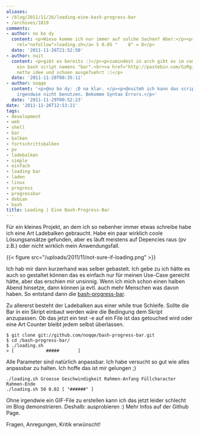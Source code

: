 ```yaml
---
aliases:
- /blog/2011/11/26/loading-eine-bash-progress-bar
- /archives/1819
comments:
- author: no bo dy
  content: <p>Wieso komme ich nur immer auf solche Sachen? Aber:</p><p>./<a href="http://loading.sh"
    rel="nofollow">loading.sh</a> 5 0.05 "    8" = D</p>
  date: '2011-11-26T21:52:50'
- author: nuit
  content: <p>gibt es bereits :)</p><p>zumindest in arch gibt es im community repository
    ein bash script namens "bar".<br><a href="http://pastebin.com/GzRgiWzF" rel="nofollow">http://pastebin.com/GzRgiWzF</a></p><p>aber
    nette idee und schoen ausgefuehrt :)</p>
  date: '2011-11-28T08:35:11'
- author: noqqe
  content: '<p>@no bo dy: ;D na klar. </p><p>@nuitmh ich kann das script von arch
    irgendwie nicht benutzen. Bekomme Syntax Errors.</p>'
  date: '2011-11-29T00:52:23'
date: '2011-11-26T12:53:21'
tags:
- development
- web
- shell
- bar
- balken
- fortschrittsbalken
- pv
- ladebalken
- simple
- einfach
- loading bar
- laden
- linux
- progress
- progressbar
- debian
- bash
title: Loading | Eine Bash-Progress-Bar
---
```


Für ein kleines Projekt, an dem ich so nebenher immer etwas schreibe habe
ich eine Art Ladebalken gebraucht. Habe ein paar wirklich coole
Lösungsansätze gefunden, aber es läuft meistens auf Depencies raus (pv
z.B.) oder nicht wirklich mein Anwendungsfall.

{{< figure src="/uploads/2011/11/not-sure-if-loading.png" >}}

Ich hab mir dann kurzerhand was selber gebastelt. Ich gebe zu ich hätte es
auch so gestaltet können das es einfach nur für meinen Use-Case gereicht
hätte, aber das erschien mir unsinnig. Wenn ich mich schon einen halben
Abend hinsetze, dann können ja evtl. auch mehr Menschen was davon haben. So
entstand dann die
[bash-progress-bar](https://github.com/noqqe/bash-progress-bar).

Zu allererst besteht der Ladebalken aus einer while true Schleife. Sollte
die Bar in ein Skript einbaut werden wäre die Bedingung dem Skript
anzupassen. Ob das jetzt ein test -e auf ein File ist das getouched wird
oder eine Art Counter bleibt jedem selbst überlassen.


    $ git clone git://github.com/noqqe/bash-progress-bar.git
    $ cd /bash-progress-bar/
    $ ./loading.sh
    > [            #####       ]


Alle Parameter sind natürlich anpassbar. Ich habe versucht so gut wie alles
anpassbar zu halten. Ich hoffe das ist mir gelungen ;)

```
./loading.sh Groesse Geschwindigkeit Rahmen-Anfang Füllcharacter Rahmen-Ende
./loading.sh 50 0.02 [ "######" ]
```

Ohne irgendwie ein GIF-File zu erstellen kann ich das jetzt leider schlecht
im Blog demonstrieren. Deshalb: ausprobieren :) Mehr Infos auf der Github
Page.

Fragen, Anregungen, Kritik erwünscht!